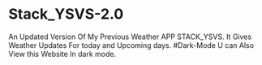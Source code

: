 # Stack_YSVS-2.0
An Updated Version Of My Previous Weather APP STACK_YSVS.
It Gives Weather Updates For today and Upcoming days.
#Dark-Mode
U can Also View this Website In dark mode.
